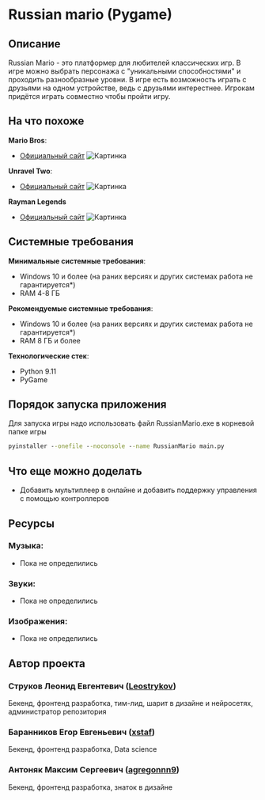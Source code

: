# Russian mario (Pygame)

## Описание

Russian Mario - это платформер для любителей классических игр. 
В игре можно выбрать персонажа с "уникальными способностями" и проходить разнообразные уровни. 
В игре есть возможность играть с друзьями на одном устройстве, ведь с друзьями интерестнее. 
Игрокам придётся играть совместно чтобы пройти игру.

## На что похоже

**Mario Bros**:
- [Официальный сайт](https://www.nintendo.com/us/store/products/arcade-archives-vs-super-mario-bros-switch/ "Официальный сайт")
![Картинка](https://assets.nintendo.com/image/upload/ar_16:9,b_auto:border,c_lpad/b_white/f_auto/q_auto/dpr_1.25/c_scale,w_700/ncom/en_US/games/switch/a/arcade-archives-vs-super-mario-bros-switch/screenshot-gallery/screenshot03 "Скриншот")

**Unravel Two**:
- [Официальный сайт](https://www.ea.com/games/unravel/unravel-two?setLocale=en-us?setLocale=en-us "Официальный сайт")
![Картинка](https://files.vgtimes.ru/gallery/thumb/167892/unravel2_03.jpg "Подсказка")

**Rayman Legends**
- [Официальный сайт](https://www.ubisoft.com/ru-ru/game/rayman/legends "Официальный сайт")
![Картинка](https://staticctf.ubisoft.com/J3yJr34U2pZ2Ieem48Dwy9uqj5PNUQTn/5xW2tsTP5HR5nBNksoGjzV/d74273a90888c9a382e1892593ea4c2a/touch_gameplay.jpg "Скриншот")

## Системные требования

**Минимальные системные требования**:
- Windows 10 и более (на раних версиях и других системах работа не гарантируется*)
- RAM 4-8 ГБ

**Рекомендуемые системные требования**:
- Windows 10 и более (на раних версиях и других системах работа не гарантируется*)
- RAM 8 ГБ и более 


**Технологические стек**:
- Python 9.11
- PyGame

## Порядок запуска приложения

Для запуска игры надо использовать файл RussianMario.exe в корневой папке игры

```cmd
pyinstaller --onefile --noconsole --name RussianMario main.py
```

## Что еще можно доделать

- Добавить мультиплеер в онлайне и добавить поддержку управления с помощью контроллеров

## Ресурсы

### Музыка:

- Пока не определились

### Звуки:
- Пока не определились

### Изображения:
- Пока не определились

## Автор проекта

### Струков Леонид Евгентевич ([Leostrykov](https://github.com/Leostrykov))
Бекенд, фронтенд разработка, тим-лид, шарит в дизайне и нейросетях, администратор репозитория

### Баранников Егор Евгеньевич ([xstaf](https://github.com/xstaf))
Бекенд, фронтенд разработка, Data science

### Антоняк Максим Сергеевич ([agregonnn9](https://github.com/agregonnn9))
Бекенд, фронтенд разработка, знаток в дизайне
